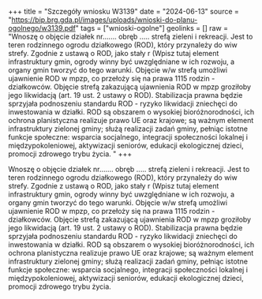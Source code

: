 +++
title = "Szczegóły wniosku W3139"
date = "2024-06-13"
source = "https://bip.brg.gda.pl/images/uploads/wnioski-do-planu-ogolnego/w3139.pdf"
tags = ["wnioski-ogolne"]
geolinks = []
raw = "Wnoszę o objęcie działek nr....... obręb ..... strefą zieleni i rekreacji. Jest to teren rodzinnego ogrodu działkowego (ROD), który przynależy do wiw strefy. Zgodnie z ustawą o ROD, jako stały r (Wpisz tutaj element infrastruktury gmin, ogrody winny być uwzględniane w ich rozwoju, a organy gmin tworzyć do tego warunki. Objęcie w/w strefą umożliwi ujawnienie ROD w mpzp, co przełoży się na prawa 1115 rodzin - działkowców. Objęcie strefą zakazującą ujawnienia ROD w mpzp groziłoby jego likwidacją (art. 19 ust. 2 ustawy o ROD). Stabilizacja prawna będzie sprzyjała podnoszeniu standardu ROD - ryzyko likwidacji zniechęci do inwestowania w działki. ROD są obszarem o wysokiej bioróżnorodności, ich ochrona planistyczna realizuje prawo UE oraz krajowe; są ważnym element infrastruktury zielonej gminy; służą realizacji zadań gminy, pełniąc istotne funkcje społeczne: wsparcia socjalnego, integracji społeczności lokalnej i międzypokoleniowej, aktywizacji seniorów, edukacji ekologicznej dzieci, promocji zdrowego trybu życia. "
+++

Wnoszę o objęcie działek nr....... obręb ..... strefą zieleni i rekreacji. Jest to teren rodzinnego
ogrodu działkowego (ROD), który przynależy do wiw strefy. Zgodnie z ustawą o ROD, jako stały
r (Wpisz tutaj
element infrastruktury gmin, ogrody winny być uwzględniane w ich rozwoju, a organy gmin tworzyć do
tego warunki. Objęcie w/w strefą umożliwi ujawnienie ROD w mpzp, co przełoży się na prawa 1115
rodzin - działkowców. Objęcie strefą zakazującą ujawnienia ROD w mpzp groziłoby jego likwidacją (art.
19 ust. 2 ustawy o ROD). Stabilizacja prawna będzie sprzyjała podnoszeniu standardu ROD - ryzyko
likwidacji zniechęci do inwestowania w działki. ROD są obszarem o wysokiej bioróżnorodności, ich
ochrona planistyczna realizuje prawo UE oraz krajowe; są ważnym element infrastruktury zielonej
gminy; służą realizacji zadań gminy, pełniąc istotne funkcje społeczne: wsparcia socjalnego, integracji
społeczności lokalnej i międzypokoleniowej, aktywizacji seniorów, edukacji ekologicznej dzieci,
promocji zdrowego trybu życia.




